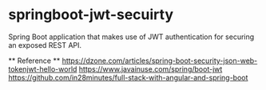 # springboot-jwt-secuirty
 Spring Boot application that makes use of JWT authentication for securing an exposed REST API.
 
 ** Reference **
 https://dzone.com/articles/spring-boot-security-json-web-tokenjwt-hello-world
 https://www.javainuse.com/spring/boot-jwt
 https://github.com/in28minutes/full-stack-with-angular-and-spring-boot
